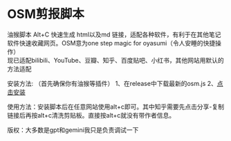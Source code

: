 # OSM剪报脚本
油猴脚本 Alt+C 快速生成 html以及md 链接，适配各种软件，有利于在其他笔记软件快速收藏网页。OSM意为one step magic for oyasumi（令人安睡的快捷操作）  
现已适配bilibili、YouTube、豆瓣、知乎、百度贴吧、小红书，其他网站用默认的方法适配  


安装方法: （首先确保你有油猴等插件）
1、在release中下载最新的osm.js
2、[点击安装](https://raw.githubusercontent.com/Radignis/OSM-url-clipping-script/refs/heads/main/osm-latest.js ) 

  
使用方法：安装脚本后在任意网站使用alt+c即可。其中知乎需要先点击分享-复制链接后再按alt+c清洗剪贴板。直接按alt+c就没有带作者信息。
  
版权：大多数是gpt和gemini我只是负责调试一下

